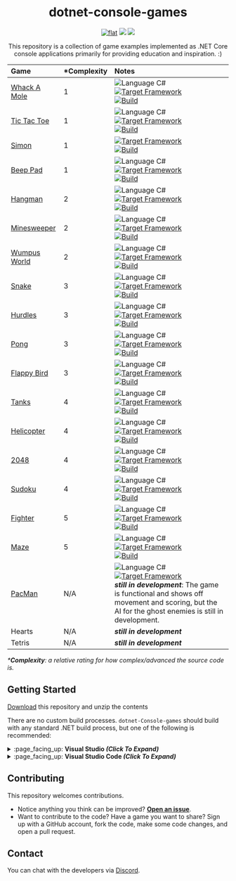 <h1 align="center">
	dotnet-console-games
</h1>

<p align="center">
	<a href="https://github.com/ZacharyPatten/dotnet-console-games" alt="GitHub repo"><img alt="flat" src="https://img.shields.io/badge/github-repo-black?logo=github&amp;style=flat"></a>
	<a href="https://discord.gg/4XbQbwF" alt="chat on Discord"><img src="https://img.shields.io/discord/557244925712924684?logo=discord" /></a>
	<a href="https://github.com/ZacharyPatten/dotnet-console-games/blob/master/LICENSE" alt="license"><img src="https://img.shields.io/badge/license-MIT-green.svg" /></a>
</p>

<p align="center">
	This repository is a collection of game examples implemented as .NET Core console applications primarily for providing education and inspiration. :)
</p>

|Game|\*Complexity|Notes|
|:-|:-|:-|
|[Whack A Mole](https://github.com/ZacharyPatten/dotnet-console-games/tree/master/Projects/Whack%20A%20Mole)|1|![Language C#](https://img.shields.io/badge/language-C%23-%23178600)</br><a href="https://dotnet.microsoft.com/download"><img src="https://img.shields.io/badge/dynamic/xml?color=%23512bd4&label=target&query=%2F%2FTargetFramework%5B1%5D&url=https%3A%2F%2Fraw.githubusercontent.com%2FZacharyPatten%2Fdotnet-console-games%2Fmaster%2FProjects%2FWhack%2520A%2520Mole%2FWhack%2520A%2520Mole.csproj" title="Target Framework" alt="Target Framework"></a></br><a href="https://github.com/ZacharyPatten/dotnet-console-games/actions?query=workflow%3A%22Whack+A+Mole+Build%22"><img src="https://github.com/ZacharyPatten/dotnet-console-games/workflows/Whack%20A%20Mole%20Build/badge.svg" title="Goto Build" alt="Build"></a>|
|[Tic Tac Toe](https://github.com/ZacharyPatten/dotnet-console-games/tree/master/Projects/Tic%20Tac%20Toe)|1|![Language C#](https://img.shields.io/badge/language-C%23-%23178600)</br><a href="https://dotnet.microsoft.com/download"><img src="https://img.shields.io/badge/dynamic/xml?color=%23512bd4&label=target&query=%2F%2FTargetFramework%5B1%5D&url=https%3A%2F%2Fraw.githubusercontent.com%2FZacharyPatten%2Fdotnet-console-games%2Fmaster%2FProjects%2FTic%2520Tac%2520Toe%2FTic%2520Tac%2520Toe.csproj" title="Target Framework" alt="Target Framework"></a></br><a href="https://github.com/ZacharyPatten/dotnet-console-games/actions?query=workflow%3A%22Tic+Tac+Toe+Build%22"><img src="https://github.com/ZacharyPatten/dotnet-console-games/workflows/Tic%20Tac%20Toe%20Build/badge.svg" title="Goto Build" alt="Build"></a>|
|[Simon](https://github.com/ZacharyPatten/dotnet-console-games/tree/master/Projects/Simon)|1|<a href="https://dotnet.microsoft.com/download"><img src="https://img.shields.io/badge/dynamic/xml?color=%23512bd4&label=target&query=%2F%2FTargetFramework%5B1%5D&url=https%3A%2F%2Fraw.githubusercontent.com%2FZacharyPatten%2Fdotnet-console-games%2Fmaster%2FProjects%2FSimon%2FSimon.csproj" title="Target Framework" alt="Target Framework"></a></br><a href="https://github.com/ZacharyPatten/dotnet-console-games/actions?query=workflow%3A%22Simon+Build%22"><img src="https://github.com/ZacharyPatten/dotnet-console-games/workflows/Simon%20Build/badge.svg" title="Goto Build" alt="Build"></a>|
|[Beep Pad](https://github.com/ZacharyPatten/dotnet-console-games/tree/master/Projects/Beep%20Pad)|1|![Language C#](https://img.shields.io/badge/language-C%23-%23178600)</br><a href="https://dotnet.microsoft.com/download"><img src="https://img.shields.io/badge/dynamic/xml?color=%23512bd4&label=target&query=%2F%2FTargetFramework%5B1%5D&url=https%3A%2F%2Fraw.githubusercontent.com%2FZacharyPatten%2Fdotnet-console-games%2Fmaster%2FProjects%2FBeep%2520Pad%2FBeep%2520Pad.csproj" title="Target Framework" alt="Target Framework"></a></br><a href="https://github.com/ZacharyPatten/dotnet-console-games/actions?query=workflow%3A%22Beep+Pad+Build%22"><img src="https://github.com/ZacharyPatten/dotnet-console-games/workflows/Beep%20Pad%20Build/badge.svg" title="Goto Build" alt="Build"></a>|
|[Hangman](https://github.com/ZacharyPatten/dotnet-console-games/tree/master/Projects/Hangman)|2|![Language C#](https://img.shields.io/badge/language-C%23-%23178600)</br><a href="https://dotnet.microsoft.com/download"><img src="https://img.shields.io/badge/dynamic/xml?color=%23512bd4&label=target&query=%2F%2FTargetFramework%5B1%5D&url=https%3A%2F%2Fraw.githubusercontent.com%2FZacharyPatten%2Fdotnet-console-games%2Fmaster%2FProjects%2FHangman%2FHangman.csproj" title="Target Framework" alt="Target Framework"></a></br><a href="https://github.com/ZacharyPatten/dotnet-console-games/actions?query=workflow%3A%22Hangman+Build%22"><img src="https://github.com/ZacharyPatten/dotnet-console-games/workflows/Hangman%20Build/badge.svg" title="Goto Build" alt="Build"></a>|
|[Minesweeper](https://github.com/ZacharyPatten/dotnet-console-games/tree/master/Projects/Minesweeper)|2|![Language C#](https://img.shields.io/badge/language-C%23-%23178600)</br><a href="https://dotnet.microsoft.com/download"><img src="https://img.shields.io/badge/dynamic/xml?color=%23512bd4&label=target&query=%2F%2FTargetFramework%5B1%5D&url=https%3A%2F%2Fraw.githubusercontent.com%2FZacharyPatten%2Fdotnet-console-games%2Fmaster%2FProjects%2FMinesweeper%2FMinesweeper.csproj" title="Target Framework" alt="Target Framework"></a></br><a href="https://github.com/ZacharyPatten/dotnet-console-games/actions?query=workflow%3A%22Minesweeper+Build%22"><img src="https://github.com/ZacharyPatten/dotnet-console-games/workflows/Minesweeper%20Build/badge.svg" title="Goto Build" alt="Build"></a>|
|[Wumpus World](https://github.com/ZacharyPatten/dotnet-console-games/tree/master/Projects/Wumpus%20World)|2|![Language C#](https://img.shields.io/badge/language-C%23-%23178600)</br><a href="https://dotnet.microsoft.com/download"><img src="https://img.shields.io/badge/dynamic/xml?color=%23512bd4&label=target&query=%2F%2FTargetFramework%5B1%5D&url=https%3A%2F%2Fraw.githubusercontent.com%2FZacharyPatten%2Fdotnet-console-games%2Fmaster%2FProjects%2FWumpus%2520World%2FWumpus%2520World.csproj" title="Target Framework" alt="Target Framework"></a></br><a href="https://github.com/ZacharyPatten/dotnet-console-games/actions?query=workflow%3A%22Wumpus+World+Build%22"><img src="https://github.com/ZacharyPatten/dotnet-console-games/workflows/Wumpus%20World%20Build/badge.svg" title="Goto Build" alt="Build"></a>|
|[Snake](https://github.com/ZacharyPatten/dotnet-console-games/blob/master/Projects/Snake)|3|![Language C#](https://img.shields.io/badge/language-C%23-%23178600)</br><a href="https://dotnet.microsoft.com/download"><img src="https://img.shields.io/badge/dynamic/xml?color=%23512bd4&label=target&query=%2F%2FTargetFramework%5B1%5D&url=https%3A%2F%2Fraw.githubusercontent.com%2FZacharyPatten%2Fdotnet-console-games%2Fmaster%2FProjects%2FSnake%2FSnake.csproj" title="Target Framework" alt="Target Framework"></a></br><a href="https://github.com/ZacharyPatten/dotnet-console-games/actions?query=workflow%3A%22Snake+Build%22"><img src="https://github.com/ZacharyPatten/dotnet-console-games/workflows/Snake%20Build/badge.svg" title="Goto Build" alt="Build"></a>|
|[Hurdles](https://github.com/ZacharyPatten/dotnet-console-games/blob/master/Projects/Hurdles)|3|![Language C#](https://img.shields.io/badge/language-C%23-%23178600)</br><a href="https://dotnet.microsoft.com/download"><img src="https://img.shields.io/badge/dynamic/xml?color=%23512bd4&label=target&query=%2F%2FTargetFramework%5B1%5D&url=https%3A%2F%2Fraw.githubusercontent.com%2FZacharyPatten%2Fdotnet-console-games%2Fmaster%2FProjects%2FHurdles%2FHurdles.csproj" title="Target Framework" alt="Target Framework"></a></br><a href="https://github.com/ZacharyPatten/dotnet-console-games/actions?query=workflow%3A%22Hurdles+Build%22"><img src="https://github.com/ZacharyPatten/dotnet-console-games/workflows/Hurdles%20Build/badge.svg" title="Goto Build" alt="Build"></a>|
|[Pong](https://github.com/ZacharyPatten/dotnet-console-games/blob/master/Projects/Pong)|3|![Language C#](https://img.shields.io/badge/language-C%23-%23178600)</br><a href="https://dotnet.microsoft.com/download"><img src="https://img.shields.io/badge/dynamic/xml?color=%23512bd4&label=target&query=%2F%2FTargetFramework%5B1%5D&url=https%3A%2F%2Fraw.githubusercontent.com%2FZacharyPatten%2Fdotnet-console-games%2Fmaster%2FProjects%2FPong%2FPong.csproj" title="Target Framework" alt="Target Framework"></a></br><a href="https://github.com/ZacharyPatten/dotnet-console-games/actions?query=workflow%3A%22Pong+Build%22"><img src="https://github.com/ZacharyPatten/dotnet-console-games/workflows/Pong%20Build/badge.svg" title="Goto Build" alt="Build"></a>|
|[Flappy Bird](https://github.com/ZacharyPatten/dotnet-console-games/blob/master/Projects/Flappy%20Bird)|3|![Language C#](https://img.shields.io/badge/language-C%23-%23178600)</br><a href="https://dotnet.microsoft.com/download"><img src="https://img.shields.io/badge/dynamic/xml?color=%23512bd4&label=target&query=%2F%2FTargetFramework%5B1%5D&url=https%3A%2F%2Fraw.githubusercontent.com%2FZacharyPatten%2Fdotnet-console-games%2Fmaster%2FProjects%2FFlappy%2520Bird%2FFlappy%2520Bird.csproj" title="Target Framework" alt="Target Framework"></a></br><a href="https://github.com/ZacharyPatten/dotnet-console-games/actions?query=workflow%3A%22Flappy+Bird+Build%22"><img src="https://github.com/ZacharyPatten/dotnet-console-games/workflows/Flappy%20Bird%20Build/badge.svg" title="Goto Build" alt="Build"></a>|
|[Tanks](https://github.com/ZacharyPatten/dotnet-console-games/blob/master/Projects/Tanks)|4|![Language C#](https://img.shields.io/badge/language-C%23-%23178600)</br><a href="https://dotnet.microsoft.com/download"><img src="https://img.shields.io/badge/dynamic/xml?color=%23512bd4&label=target&query=%2F%2FTargetFramework%5B1%5D&url=https%3A%2F%2Fraw.githubusercontent.com%2FZacharyPatten%2Fdotnet-console-games%2Fmaster%2FProjects%2FTanks%2FTanks.csproj" title="Target Framework" alt="Target Framework"></a></br><a href="https://github.com/ZacharyPatten/dotnet-console-games/actions?query=workflow%3A%22Tanks+Build%22"><img src="https://github.com/ZacharyPatten/dotnet-console-games/workflows/Tanks%20Build/badge.svg" title="Goto Build" alt="Build"></a>|
|[Helicopter](https://github.com/ZacharyPatten/dotnet-console-games/blob/master/Projects/Helicopter)|4|![Language C#](https://img.shields.io/badge/language-C%23-%23178600)</br><a href="https://dotnet.microsoft.com/download"><img src="https://img.shields.io/badge/dynamic/xml?color=%23512bd4&label=target&query=%2F%2FTargetFramework%5B1%5D&url=https%3A%2F%2Fraw.githubusercontent.com%2FZacharyPatten%2Fdotnet-console-games%2Fmaster%2FProjects%2FHelicopter%2FHelicopter.csproj" title="Target Framework" alt="Target Framework"></a></br><a href="https://github.com/ZacharyPatten/dotnet-console-games/actions?query=workflow%3A%22Helicopter+Build%22"><img src="https://github.com/ZacharyPatten/dotnet-console-games/workflows/Helicopter%20Build/badge.svg" title="Goto Build" alt="Build"></a>|
|[2048](https://github.com/ZacharyPatten/dotnet-console-games/blob/master/Projects/2048)|4|![Language C#](https://img.shields.io/badge/language-C%23-%23178600)</br><a href="https://dotnet.microsoft.com/download"><img src="https://img.shields.io/badge/dynamic/xml?color=%23512bd4&label=target&query=%2F%2FTargetFramework%5B1%5D&url=https%3A%2F%2Fraw.githubusercontent.com%2FZacharyPatten%2Fdotnet-console-games%2Fmaster%2FProjects%2F2048%2F2048.csproj" title="Target Framework" alt="Target Framework"></a></br><a href="https://github.com/ZacharyPatten/dotnet-console-games/actions?query=workflow%3A%222048+Build%22"><img src="https://github.com/ZacharyPatten/dotnet-console-games/workflows/2048%20Build/badge.svg" title="Goto Build" alt="Build"></a>|
|[Sudoku](https://github.com/ZacharyPatten/dotnet-console-games/blob/master/Projects/Sudoku)|4|![Language C#](https://img.shields.io/badge/language-C%23-%23178600)</br><a href="https://dotnet.microsoft.com/download"><img src="https://img.shields.io/badge/dynamic/xml?color=%23512bd4&label=target&query=%2F%2FTargetFramework%5B1%5D&url=https%3A%2F%2Fraw.githubusercontent.com%2FZacharyPatten%2Fdotnet-console-games%2Fmaster%2FProjects%2FSudoku%2FSudoku.csproj" title="Target Framework" alt="Target Framework"></a></br><a href="https://github.com/ZacharyPatten/dotnet-console-games/actions?query=workflow%3A%22Sudoku+Build%22"><img src="https://github.com/ZacharyPatten/dotnet-console-games/workflows/Sudoku%20Build/badge.svg" title="Goto Build" alt="Build"></a>|
|[Fighter](https://github.com/ZacharyPatten/dotnet-console-games/blob/master/Projects/Fighter)|5|![Language C#](https://img.shields.io/badge/language-C%23-%23178600)</br><a href="https://dotnet.microsoft.com/download"><img src="https://img.shields.io/badge/dynamic/xml?color=%23512bd4&label=target&query=%2F%2FTargetFramework%5B1%5D&url=https%3A%2F%2Fraw.githubusercontent.com%2FZacharyPatten%2Fdotnet-console-games%2Fmaster%2FProjects%2FFighter%2FFighter.csproj" title="Target Framework" alt="Target Framework"></a></br><a href="https://github.com/ZacharyPatten/dotnet-console-games/actions?query=workflow%3A%22Fighter+Build%22"><img src="https://github.com/ZacharyPatten/dotnet-console-games/workflows/Fighter%20Build/badge.svg" title="Goto Build" alt="Build"></a>|
|[Maze](https://github.com/ZacharyPatten/dotnet-console-games/blob/master/Projects/Maze)|5|![Language C#](https://img.shields.io/badge/language-C%23-%23178600)</br><a href="https://dotnet.microsoft.com/download"><img src="https://img.shields.io/badge/dynamic/xml?color=%23512bd4&label=target&query=%2F%2FTargetFramework%5B1%5D&url=https%3A%2F%2Fraw.githubusercontent.com%2FZacharyPatten%2Fdotnet-console-games%2Fmaster%2FProjects%2FMaze%2FMaze.csproj" title="Target Framework" alt="Target Framework"></a></br><a href="https://github.com/ZacharyPatten/dotnet-console-games/actions?query=workflow%3A%22Maze+Build%22"><img src="https://github.com/ZacharyPatten/dotnet-console-games/workflows/Maze%20Build/badge.svg" title="Goto Build" alt="Build"></a>|
|[PacMan](https://github.com/ZacharyPatten/dotnet-console-games/blob/master/Projects/PacMan)|N/A|![Language C#](https://img.shields.io/badge/language-C%23-%23178600)</br><a href="https://dotnet.microsoft.com/download"><img src="https://img.shields.io/badge/dynamic/xml?color=%23512bd4&label=target&query=%2F%2FTargetFramework%5B1%5D&url=https%3A%2F%2Fraw.githubusercontent.com%2FZacharyPatten%2Fdotnet-console-games%2Fmaster%2FProjects%2FPacMan%2FPacMan.csproj" title="Target Framework" alt="Target Framework"></a></br>**_still in development_**: The game is functional and shows off movement and scoring, but the AI for the ghost enemies is still in development. |
|Hearts|N/A|**_still in development_**|
|Tetris|N/A|**_still in development_**|

_\***Complexity**: a relative rating for how complex/advanced the source code is._

## Getting Started

[Download](https://github.com/ZacharyPatten/dotnet-console-games/archive/master.zip) this repository and unzip the contents

There are no custom build processes. `dotnet-Console-games` should build with any standard .NET build process, but one of the following is recommended:

<details>
<summary>
:page_facing_up: <strong>Visual Studio <em>(Click To Expand)</em></strong>
</summary>
<p>

Install [Visual Studio 2019](https://visualstudio.microsoft.com/) if not already installed.

Open the :page_facing_up: **`dotnet-console-games.sln`** file in Visual Studio.

> _**Note** This is optional, but [here are some recommended settings you change in Visual Studio](https://gist.github.com/ZacharyPatten/693f35653f6c21fbe6c85444792e524b)._

</p>
</details>

<details>
<summary>
:page_facing_up: <strong>Visual Studio Code <em>(Click To Expand)</em></strong>
</summary>
<p>

Install the [.NET Core SDK](https://dotnet.microsoft.com/download) if not already installed.

Install [Visual Studio Code](https://visualstudio.microsoft.com/) if not already installed.

Open the :file_folder: **`root folder`** of the `dotnet-console-games` repository in Visual Studio Code.

> _**Note** Towel includes the following:_
> - `.vscode/extensions.json`<sub>recommends Vistual Studio Code extension dependencies</sub>
> - `.vscode/launch.json`<sub>includes the configurations for debugging the examples</sub>
> - `.vscode/settings.json`<sub>automatically applies settings to the workspaces</sub>
> - `.vscode/tasks.json`<sub>includes the commands to build the projects</sub>

> _**Note** Visual Studio Code Extensions (will be prompted to install these when you open the folder):_
> - **ms-vscode.csharp** <sub>C# support</sub>

</p>
</details>

## Contributing

This repository welcomes contributions.

- Notice anything you think can be improved? **[Open an issue](https://github.com/ZacharyPatten/dotnet-console-games/issues/new)**.
- Want to contribute to the code? Have a game you want to share? Sign up with a GitHub account, fork the code, make some code changes, and open a pull request.

## Contact

You can chat with the developers via [Discord](https://discord.gg/4XbQbwF).